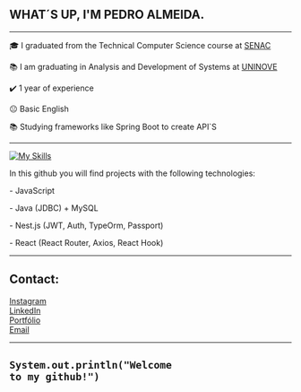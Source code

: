 ## WHAT´S UP, I'M PEDRO ALMEIDA.
<hr>

<p>🎓 I graduated from the Technical Computer Science course at <a href="https://www.sp.senac.br/senac-sao-bernardo-do-campo" target="blank_">SENAC</a></p>
<p>📚 I am graduating in Analysis and Development of Systems at <a href="https://graduacao.uninove.br/?course=tecnologia-em-analise-e-desenvolvimento-de-sistemas" target="blank_">UNINOVE</a></p>
<p>✔️ 1 year of experience</p>
<p>😐 Basic English </p>
<p>📚 Studying frameworks like Spring Boot to create API`S</p>
<hr>

[![My Skills](https://skillicons.dev/icons?i=javascript,react,nest,mysql,java,c#,.net)](https://skillicons.dev)

In this github you will find projects with the following technologies:
<p>- JavaScript</p> 
<p>- Java (JDBC) + MySQL
<p>- Nest.js (JWT, Auth, TypeOrm, Passport)</p>
<p>- React (React Router, Axios, React Hook)</p>


<hr>

## Contact:
<p><a href="https://www.instagram.com/pedroalm._/" target="_blank">Instagram</a><br><a href="https://www.linkedin.com/in/pedroaugustosantosalmeida/" target="_blank">LinkedIn</a><br>
<a href="https://psalmeida-portfolio.vercel.app/">Portfólio</a><br>
<a href= "mailto:almeida.pedroaugusto25@gmail.com">Email</a></p>


<hr>

## <code>System.out.println("Welcome to my github!")</code>
